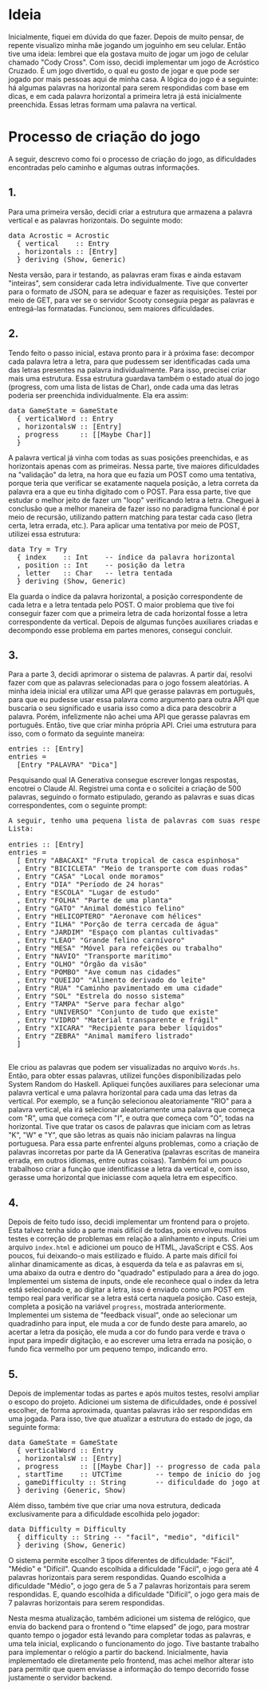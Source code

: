 # Ideia
Inicialmente, fiquei em dúvida do que fazer. Depois de muito pensar, de repente visualizo minha mãe jogando um joguinho em seu celular. Então tive uma ideia: lembrei que ela gostava muito de jogar um jogo de celular chamado "Cody Cross". Com isso, decidi implementar um jogo de Acróstico Cruzado. É um jogo divertido, o qual eu gosto de jogar e que pode ser jogado por mais pessoas aqui de minha casa. A lógica do jogo é a seguinte: há algumas palavras na horizontal para serem respondidas com base em dicas, e em cada palavra horizontal a primeira letra já está inicialmente preenchida. Essas letras formam uma palavra na vertical.

# Processo de criação do jogo
A seguir, descrevo como foi o processo de criação do jogo, as dificuldades encontradas pelo caminho e algumas outras informações.

## 1.
Para uma primeira versão, decidi criar a estrutura que armazena a palavra vertical e as palavras horizontais. Do seguinte modo:

<pre>
data Acrostic = Acrostic
  { vertical    :: Entry
  , horizontals :: [Entry]
  } deriving (Show, Generic)
</pre>

Nesta versão, para ir testando, as palavras eram fixas e ainda estavam "inteiras", sem considerar cada letra individualmente. Tive que converter para o formato de JSON, para se adequar e fazer as requisições. Testei por meio de GET, para ver se o servidor Scooty conseguia pegar as palavras e entregá-las formatadas. Funcionou, sem maiores dificuldades.

## 2.
Tendo feito o passo inicial, estava pronto para ir à próxima fase: decompor cada palavra letra a letra, para que pudessem ser identificadas cada uma das letras presentes na palavra individualmente. Para isso, precisei criar mais uma estrutura. Essa estrutura guardava também o estado atual do jogo (progress, com uma lista de listas de Char), onde cada uma das letras poderia ser preenchida individualmente. Ela era assim:

<pre>data GameState = GameState
  { verticalWord :: Entry
  , horizontalsW :: [Entry]
  , progress     :: [[Maybe Char]]
  }
</pre>

A palavra vertical já vinha com todas as suas posições preenchidas, e as horizontais apenas com as primeiras. Nessa parte, tive maiores dificuldades na "validação" da letra, na hora que eu fazia um POST como uma tentativa, porque teria que verificar se exatamente naquela posição, a letra correta da palavra era a que eu tinha digitado com o POST. Para essa parte, tive que estudar o melhor jeito de fazer um "loop" verificando letra a letra. Cheguei à conclusão que a melhor maneira de fazer isso no paradigma funcional é por meio de recursão, utilizando pattern matching para testar cada caso (letra certa, letra errada, etc.). Para aplicar uma tentativa por meio de POST, utilizei essa estrutura:

<pre>
data Try = Try
  { index    :: Int    -- índice da palavra horizontal
  , position :: Int    -- posição da letra
  , letter   :: Char   -- letra tentada
  } deriving (Show, Generic)
</pre>

Ela guarda o índice da palavra horizontal, a posição correspondente de cada letra e a letra tentada pelo POST. O maior problema que tive foi conseguir fazer com que a primeira letra de cada horizontal fosse a letra correspondente da vertical. Depois de algumas funções auxiliares criadas e decompondo esse problema em partes menores, consegui concluir.

## 3.
Para a parte 3, decidi aprimorar o sistema de palavras. A partir daí, resolvi fazer com que as palavras selecionadas para o jogo fossem aleatórias. A minha ideia inicial era utilizar uma API que gerasse palavras em português, para que eu pudesse usar essa palavra como argumento para outra API que buscaria o seu significado e usaria isso como a dica para descobrir a palavra. Porém, infelizmente não achei uma API que gerasse palavras em português. Então, tive que criar minha própria API. Criei uma estrutura para isso, com o formato da seguinte maneira:

<pre>
entries :: [Entry]
entries =
  [Entry "PALAVRA" "Dica"]
</pre>

Pesquisando qual IA Generativa consegue escrever longas respostas, encotrei o Claude AI. Registrei uma conta e o solicitei a criação de 500 palavras, seguindo o formato estipulado, gerando as palavras e suas dicas correspondentes, com o seguinte prompt:

<pre>
A seguir, tenho uma pequena lista de palavras com suas respectivas dicas para a sua definição. Aumente essa lista para 500 palavras. Me mande somente a lista, já formatada. Coloque palavras que iniciam com todas as letras do alfabeto utilizado no Brasil, não incluindo apenas "K", "W" e "Y".
Lista:

entries :: [Entry]
entries =
  [ Entry "ABACAXI" "Fruta tropical de casca espinhosa"
  , Entry "BICICLETA" "Meio de transporte com duas rodas"
  , Entry "CASA" "Local onde moramos"
  , Entry "DIA" "Período de 24 horas"
  , Entry "ESCOLA" "Lugar de estudo"
  , Entry "FOLHA" "Parte de uma planta"
  , Entry "GATO" "Animal doméstico felino"
  , Entry "HELICOPTERO" "Aeronave com hélices"
  , Entry "ILHA" "Porção de terra cercada de água"
  , Entry "JARDIM" "Espaço com plantas cultivadas"
  , Entry "LEAO" "Grande felino carnívoro"
  , Entry "MESA" "Móvel para refeições ou trabalho"
  , Entry "NAVIO" "Transporte marítimo"
  , Entry "OLHO" "Órgão da visão"
  , Entry "POMBO" "Ave comum nas cidades"
  , Entry "QUEIJO" "Alimento derivado do leite"
  , Entry "RUA" "Caminho pavimentado em uma cidade"
  , Entry "SOL" "Estrela do nosso sistema"
  , Entry "TAMPA" "Serve para fechar algo"
  , Entry "UNIVERSO" "Conjunto de tudo que existe"
  , Entry "VIDRO" "Material transparente e frágil"
  , Entry "XICARA" "Recipiente para beber líquidos"
  , Entry "ZEBRA" "Animal mamífero listrado"
  ]

</pre>

Ele criou as palavras que podem ser visualizadas no arquivo `Words.hs`. Então, para obter essas palavras, utilizei funções disponibilizadas pelo System Random do Haskell. Apliquei funções auxiliares para selecionar uma palavra vertical e uma palavra horizontal para cada uma das letras da vertical. Por exemplo, se a função selecionou aleatoriamente "RIO" para a palavra vertical, ela irá selecionar aleatoriamente uma palavra que começa com "R", uma que começa com "I", e outra que começa com "O", todas na horizontal. Tive que tratar os casos de palavras que iniciam com as letras "K", "W" e "Y", que são letras as quais não iniciam palavras na língua portuguesa. Para essa parte enfrentei alguns problemas, como a criação de palavras incorretas por parte da IA Generativa (palavras escritas de maneira errada, em outros idiomas, entre outras coisas). Também foi um pouco trabalhoso criar a função que identificasse a letra da vertical e, com isso, gerasse uma horizontal que iniciasse com aquela letra em específico.

## 4.
Depois de feito tudo isso, decidi implementar um frontend para o projeto. Esta talvez tenha sido a parte mais difícil de todas, pois envolveu muitos testes e correção de problemas em relação a alinhamento e inputs. Criei um arquivo `index.html` e adicionei um pouco de HTML, JavaScript e CSS. Aos poucos, fui deixando-o mais estilizado e fluido. A parte mais difícil foi alinhar dinamicamente as dicas, à esquerda da tela e as palavras em si, uma abaixo da outra e dentro do "quadrado" estipulado para a área do jogo. Implementei um sistema de inputs, onde ele reconhece qual o index da letra está selecionado e, ao digitar a letra, isso é enviado como um POST em tempo real para verificar se a letra está certa naquela posição. Caso esteja, completa a posição na variável `progress`, mostrada anteriormente. Implementei um sistema de "feedback visual", onde ao selecionar um quadradinho para input, ele muda a cor de fundo deste para amarelo, ao acertar a letra da posição, ele muda a cor do fundo para verde e trava o input para impedir digitação, e ao escrever uma letra errada na posição, o fundo fica vermelho por um pequeno tempo, indicando erro.

## 5.
Depois de implementar todas as partes e após muitos testes, resolvi ampliar o escopo do projeto. Adicionei um sistema de dificuldades, onde é possível escolher, de forma aproximada, quantas palavras irão ser respondidas em uma jogada. Para isso, tive que atualizar a estrutura do estado de jogo, da seguinte forma:

<pre>
data GameState = GameState
  { verticalWord :: Entry
  , horizontalsW :: [Entry]
  , progress     :: [[Maybe Char]] -- progresso de cada palavra (cada pos. pode ser a letra ou null)
  , startTime    :: UTCTime        -- tempo de início do jogo
  , gameDifficulty :: String       -- dificuldade do jogo atual
  } deriving (Generic, Show)
</pre>

Além disso, também tive que criar uma nova estrutura, dedicada exclusivamente para a dificuldade escolhida pelo jogador:

<pre>
data Difficulty = Difficulty
  { difficulty :: String -- "facil", "medio", "dificil"
  } deriving (Show, Generic)
</pre>

O sistema permite escolher 3 tipos diferentes de dificuldade: "Fácil", "Médio" e "Difícil". Quando escolhida a dificuldade "Fácil", o jogo gera até 4 palavras horizontais para serem respondidas. Quando escolhida a dificuldade "Médio", o jogo gera de 5 a 7 palavras horizontais para serem respondidas. E, quando escolhida a dificuldade "Difícil", o jogo gera mais de 7 palavras horizontais para serem respondidas.

Nesta mesma atualização, também adicionei um sistema de relógico, que envia do backend para o frontend o "time elapsed" de jogo, para mostrar quanto tempo o jogador está levando para completar todas as palavras, e uma tela inicial, explicando o funcionamento do jogo. Tive bastante trabalho para implementar o relógio a partir do backend. Inicialmente, havia implementado ele diretamente pelo frontend, mas achei melhor alterar isto para permitir que quem enviasse a informação do tempo decorrido fosse justamente o servidor backend.
